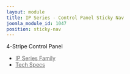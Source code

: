 ```yaml
---
layout: module
title: IP Series - Control Panel Sticky Nav
joomla_module_id: 1047
position: sticky-nav
---
```

<style scoped="scoped" type="text/css"><!--
.mainlevel {
		color:#666666;
	}
	.sticky-nav-label a {
		color:#000;
		text-decoration: none;
	}
	.sticky-nav-label a:hover {
		color: #2a6496;
		text-decoration: none;
	}
	.sticky-nav-label a:visited {
		text-decoration: none;
	}
--></style>
<p class="sticky-nav-label"><a href="/ip-series/control-panel">4-Stripe Control Panel</a></p>
<a href="javascript:;" class="sticky-nav-expand" title="Expand IP Series Menu"></a>
<div class="moduletable">
<ul id="mainlevel">
<li><a href="/ip-series" class="mainlevel">IP Series Family</a></li>
<!--<li><a href="#" class="mainlevel">In-Depth</a>
		</li>
		<li><a href="#" class="mainlevel">Interface</a>
		</li>-->
<li><a href="/ip-series/control-panel/tech-specs" class="mainlevel">Tech Specs</a></li>
</ul>
</div>
